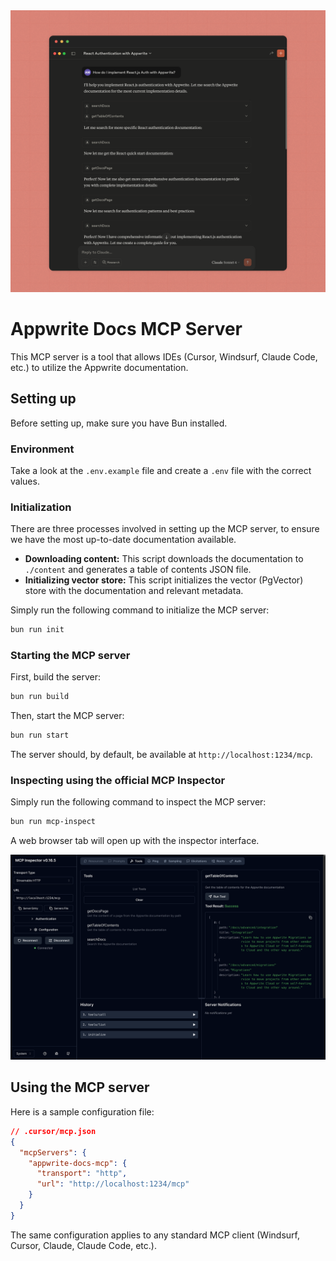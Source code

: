 <div align="center">
<img src="assets/banner.png" alt="Appwrite Docs MCP Server" width="700" />
</div>

# Appwrite Docs MCP Server
This MCP server is a tool that allows IDEs (Cursor, Windsurf, Claude Code, etc.) to utilize the Appwrite documentation.

## Setting up
Before setting up, make sure you have Bun installed.

### Environment
Take a look at the `.env.example` file and create a `.env` file with the correct values.

### Initialization
There are three processes involved in setting up the MCP server, to ensure we have the most up-to-date documentation available.

- **Downloading content:** This script downloads the documentation to `./content` and generates a table of contents JSON file.
- **Initializing vector store:** This script initializes the vector (PgVector) store with the documentation and relevant metadata.

Simply run the following command to initialize the MCP server:
```bash
bun run init
```

### Starting the MCP server
First, build the server:
```bash
bun run build
```

Then, start the MCP server:
```bash
bun run start
```

The server should, by default, be available at `http://localhost:1234/mcp`.

### Inspecting using the official MCP Inspector
Simply run the following command to inspect the MCP server:
```bash
bun run mcp-inspect
```

A web browser tab will open up with the inspector interface.

<div align="center">
<img src="assets/inspector.png" alt="MCP Inspector" width="700" />
</div>


## Using the MCP server
Here is a sample configuration file:

```json
// .cursor/mcp.json
{
  "mcpServers": {
    "appwrite-docs-mcp": {
      "transport": "http",
      "url": "http://localhost:1234/mcp"
    }
  }
}
```

The same configuration applies to any standard MCP client (Windsurf, Cursor, Claude, Claude Code, etc.).




